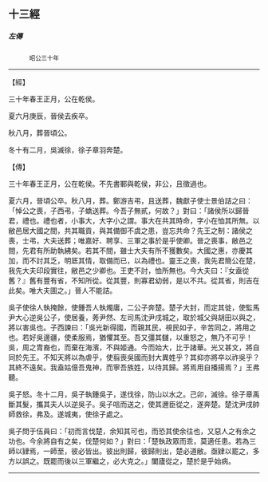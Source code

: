 

## 十三經

##### 左傳
　　　`昭公三十年`

* * *

【經】

三十年春王正月，公在乾侯。

夏六月庚辰，晉侯去疾卒。

秋八月，葬晉頃公。

冬十有二月，吳滅徐，徐子章羽奔楚。

【傳】

三十年春王正月，公在乾侯。不先書鄆與乾侯，非公，且徵過也。

夏六月，晉頃公卒。秋八月，葬。鄭游吉弔，且送葬，魏獻子使士景伯詰之曰：「悼公之喪，子西弔，子蟜送葬。今吾子無貳，何故？」對曰：「諸侯所以歸晉君，禮也。禮也者，小事大，大字小之謂。事大在共其時命，字小在恤其所無。以敝邑居大國之間，共其職貢，與其備御不虞之患，豈忘共命？先王之制：諸侯之喪，士弔，大夫送葬；唯嘉好、聘享、三軍之事於是乎使卿。晉之喪事，敝邑之間，先君有所助執紼矣。若其不間，雖士大夫有所不獲數矣。大國之惠，亦慶其加，而不討其乏，明厎其情，取備而已，以為禮也。靈王之喪，我先君簡公在楚，我先大夫印段實往，敝邑之少卿也。王吏不討，恤所無也。今大夫曰：『女盍從舊？』舊有豐有省，不知所從。從其豐，則寡君幼弱，是以不共。從其省，則吉在此矣。唯大夫圖之。」晉人不能詰。

吳子使徐人執掩餘，使鍾吾人執燭庸，二公子奔楚。楚子大封，而定其徙，使監馬尹大心逆吳公子，使居養，莠尹然、左司馬沈尹戌城之，取於城父與胡田以與之，將以害吳也。子西諫曰：「吳光新得國，而親其民，視民如子，辛苦同之，將用之也。若好吳邊疆，使柔服焉，猶懼其至。吾又彊其讎，以重怒之，無乃不可乎！吳，周之胄裔也，而棄在海濱，不與姬通。今而始大，比于諸華。光又甚文，將自同於先王。不知天將以為虐乎，使翦喪吳國而封大異姓乎？其抑亦將卒以祚吳乎？其終不遠矣。我盍姑億吾鬼神，而寧吾族姓，以待其歸。將焉用自播揚焉？」王弗聽。

吳子怒。冬十二月，吳子執鍾吳子，遂伐徐，防山以水之。己卯，滅徐。徐子章禹斷其髮，攜其夫人以逆吳子。吳子唁而送之，使其邇臣從之，遂奔楚。楚沈尹戌帥師救徐，弗及。遂城夷，使徐子處之。

吳子問于伍員曰：「初而言伐楚，余知其可也，而恐其使余往也，又惡人之有余之功也。今余將自有之矣，伐楚何如？」對曰：「楚執政眾而乖，莫適任患。若為三師以肄焉，一師至，彼必皆出。彼出則歸，彼歸則出，楚必道敝。亟肄以罷之，多方以誤之。既罷而後以三軍繼之，必大克之。」闔廬從之，楚於是乎始病。

* * *

